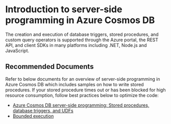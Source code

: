 <properties
	pageTitle="Stored procedure programming"
	description="Stored Procedure programming"
	service="microsoft.documentdb"
	resource="databaseAccounts"
	authors="rnagpal"
	ms.author="rnagpal"
	selfHelpType="generic"
	supportTopicIds="32636829"
	resourceTags=""
	productPesIds="15585"
	cloudEnvironments="public"
	articleId="cosmosdb-stored-procedure"
/>

# Introduction to server-side programming in Azure Cosmos DB

The creation and execution of database triggers, stored procedures, and custom query operators is supported through the Azure portal, the REST API, and client SDKs in many platforms including .NET, Node.js and JavaScript.

## **Recommended Documents**

Refer to below documents for an overview of server-side programming in Azure Cosmos DB which includes samples on how to write stored procedures. If your stored procedure times out or has been blocked for high resource consumption, follow best practices below to optimize the code:

* [Azure Cosmos DB server-side programming: Stored procedures, database triggers, and UDFs](https://docs.microsoft.com/azure/cosmos-db/stored-procedures-triggers-udfs)
* [Bounded execution](https://docs.microsoft.com/azure/cosmos-db/stored-procedures-triggers-udfs#bounded-execution)
